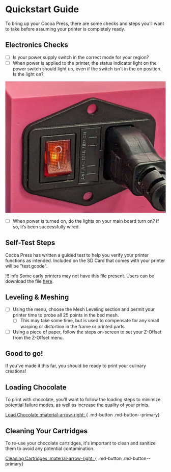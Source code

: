 # Quickstart Guide

To bring up your Cocoa Press, there are some checks and steps you’ll want to take before assuming your printer is completely ready.  

## Electronics Checks

 - [ ] Is your power supply switch in the correct mode for your region?
 - [ ] When power is applied to the printer, the status indicator light on the power switch should light up, even if the switch isn't in the on position.  Is the light on?

![](../img/printer/funkypowerswitch.jpg)

 - [ ] When power is turned on, do the lights on your main board turn on?  If so, it’s been successfully wired.

## Self-Test Steps

Cocoa Press has written a guided test to help you verify your printer functions as intended.  Included on the SD Card that comes with your printer will be "test.gcode".

!!! info
    Some early printers may not have this file present.  Users can be download the file [here](/assets/test.gcode).

## Leveling & Meshing

- [ ] Using the menu, choose the Mesh Leveling section and permit your printer time to probe all 25 points in the bed mesh.
  - [ ] This may take some time, but is used to compensate for any small warping or distortion in the frame or printed parts.
- [ ] Using a piece of paper, follow the steps on-screen to set your Z-Offset from the Z-Offset menu.

## Good to go!

If you've made it this far, you should be ready to print your culinary creations!

## Loading Chocolate

To print with chocolate, you'll want to follow the loading steps to minimize potential failure modes, as well as increase the quality of your prints.

[Load Chocolate :material-arrow-right: ](Loading.md){ .md-button .md-button--primary}

## Cleaning Your Cartridges

To re-use your chocolate cartridges, it's important to clean and sanitize them to avoid any potential contamination.

[Cleaning Cartridges :material-arrow-right: ](Cleaning.md){ .md-button .md-button--primary}